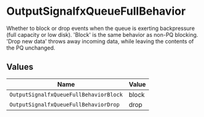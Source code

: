 # OutputSignalfxQueueFullBehavior

Whether to block or drop events when the queue is exerting backpressure (full capacity or low disk). 'Block' is the same behavior as non-PQ blocking. 'Drop new data' throws away incoming data, while leaving the contents of the PQ unchanged.


## Values

| Name                                   | Value                                  |
| -------------------------------------- | -------------------------------------- |
| `OutputSignalfxQueueFullBehaviorBlock` | block                                  |
| `OutputSignalfxQueueFullBehaviorDrop`  | drop                                   |